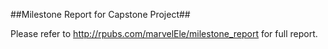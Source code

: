 ##Milestone Report for Capstone Project##

Please refer to http://rpubs.com/marvelEle/milestone_report for full report.

